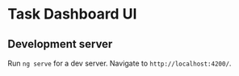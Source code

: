 # Task Dashboard UI

## Development server

Run `ng serve` for a dev server. Navigate to `http://localhost:4200/`.